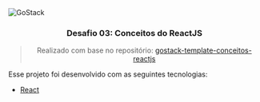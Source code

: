 <img alt="GoStack" src="https://storage.googleapis.com/golden-wind/bootcamp-gostack/header-desafios.png" />

<h3 align="center">
  Desafio 03: Conceitos do ReactJS
</h3>

<blockquote align="center">Realizado com base no repositório: <a href="https://github.com/Rocketseat/gostack-template-conceitos-reactjs">gostack-template-conceitos-reactjs</a></blockquote>

Esse projeto foi desenvolvido com as seguintes tecnologias:

- [React](https://reactjs.org)
